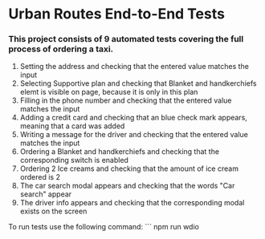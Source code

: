 # Urban Routes End-to-End Tests

### This project consists of 9 automated tests covering the full process of ordering a taxi.

1. Setting the address and checking that the entered value matches the input
2. Selecting Supportive plan and checking that Blanket and handkerchiefs elemt is visible on page, because it is only in this plan
3. Filling in the phone number and checking that the entered value matches the input
4. Adding a credit card and checking that an blue check mark appears, meaning that a card was added
5. Writing a message for the driver and checking that the entered value matches the input
6. Ordering a Blanket and handkerchiefs and checking that the corresponding switch is enabled
7. Ordering 2 Ice creams and checking that the amount of ice cream ordered is 2
8. The car search modal appears and checking that the words "Car search" appear
9. The driver info appears and checking that the corresponding modal exists on the screen

To run tests use the following command: ``` npm run wdio
